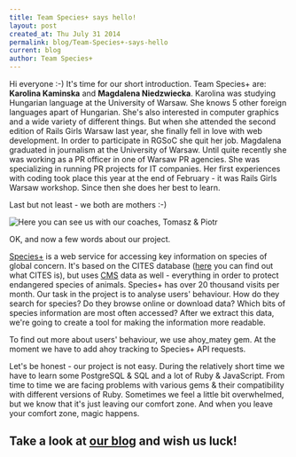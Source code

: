 ```yaml
---
title: Team Species+ says hello!
layout: post
created_at: Thu July 31 2014
permalink: blog/Team-Species+-says-hello
current: blog
author: Team Species+
---
```



Hi everyone :-) It's time for our short introduction. Team Species+ are: **Karolina Kaminska** and **Magdalena Niedzwiecka**. 
Karolina was studying Hungarian language at the University of Warsaw. She knows 5 other foreign languages apart of Hungarian. She's also interested in computer graphics and a wide variety of different things. But when she attended the second edition of Rails Girls Warsaw last year, she finally fell in love with web development. In order to participate in RGSoC she quit her job.
Magdalena graduated in journalism at the University of Warsaw. Until quite recently she was working as a PR officer in one of Warsaw PR agencies. She was specializing in running PR projects for IT companies. Her first experiences with coding took place this year at the end of February - it was Rails Girls Warsaw workshop. Since then she does her best to learn.

Last but not least - we both are mothers :-)

![Here you can see us with our coaches, Tomasz & Piotr](http://i.imgur.com/I9Cxc0e.jpg)

OK, and now a few words about our project. 

[Species+](http://speciesplus.net) is a web service for accessing key information on species of global concern. It's based on the CITES database ([here](http://www.cites.org/) you can find out what CITES is), but uses [CMS](http://www.un.org/earthwatch/about/docs/Pdcms.htm) data as well - everything in order to protect endangered species of animals. 
Species+ has over 20 thousand visits per month. Our task in the project is to analyse users' behaviour. How do they search for species? Do they browse online or download data? Which bits of species information are most often accessed? After we extract this data, we're going to create a tool for making the information more readable. 

To find out more about users' behaviour, we use ahoy_matey gem. At the moment we have to add ahoy tracking to Species+ API requests.

Let's be honest - our project is not easy. During the relatively short time we have to learn some PostgreSQL & SQL and a lot of Ruby & JavaScript. From time to time we are facing problems with various gems & their compatibility with different versions of Ruby. Sometimes we feel a little bit overwhelmed, but we know that it's just leaving our comfort zone. And when you leave your comfort zone, magic happens. 

Take a look at [our blog](http://kamcoding.wordpress.com/) and wish us luck!
--
